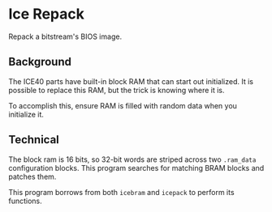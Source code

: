 # Ice Repack

Repack a bitstream's BIOS image.

## Background

The ICE40 parts have built-in block RAM that can start out initialized.  It is possible to replace this RAM, but the trick is knowing where it is.

To accomplish this, ensure RAM is filled with random data when you initialize it.

## Technical

The block ram is 16 bits, so 32-bit words are striped across two `.ram_data` configuration blocks.  This program searches for matching BRAM blocks and patches them.

This program borrows from both `icebram` and `icepack` to perform its functions.